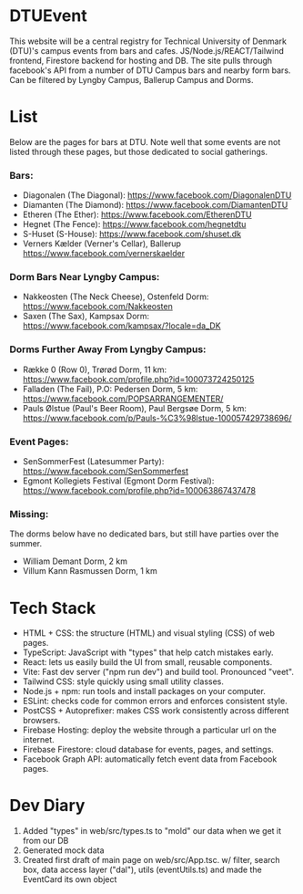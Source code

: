 # DTUEvent
This website will be a central registry for Technical University of Denmark (DTU)'s campus events from bars and cafes. JS/Node.js/REACT/Tailwind frontend, Firestore backend for hosting and DB. The site pulls through facebook's API from a number of DTU Campus bars and nearby form bars. Can be filtered by Lyngby Campus, Ballerup Campus and Dorms. 

# List
Below are the pages for bars at DTU. Note well that some events are not listed through these pages, but those dedicated to social gatherings.

### Bars:
- Diagonalen (The Diagonal): https://www.facebook.com/DiagonalenDTU
- Diamanten (The Diamond): https://www.facebook.com/DiamantenDTU
- Etheren (The Ether): https://www.facebook.com/EtherenDTU 
- Hegnet (The Fence): https://www.facebook.com/hegnetdtu
- S-Huset (S-House): https://www.facebook.com/shuset.dk
- Verners Kælder (Verner's Cellar), Ballerup https://www.facebook.com/vernerskaelder

### Dorm Bars Near Lyngby Campus:
- Nakkeosten (The Neck Cheese), Ostenfeld Dorm: https://www.facebook.com/Nakkeosten
- Saxen (The Sax), Kampsax Dorm: https://www.facebook.com/kampsax/?locale=da_DK 

### Dorms Further Away From Lyngby Campus:
- Række 0 (Row 0), Trørød Dorm, 11 km: https://www.facebook.com/profile.php?id=100073724250125
- Falladen (The Fail), P.O: Pedersen Dorm, 5 km: https://www.facebook.com/POPSARRANGEMENTER/
- Pauls Ølstue (Paul's Beer Room), Paul Bergsøe Dorm, 5 km: https://www.facebook.com/p/Pauls-%C3%98lstue-100057429738696/ 

### Event Pages:
- SenSommerFest (Latesummer Party): https://www.facebook.com/SenSommerfest
- Egmont Kollegiets Festival (Egmont Dorm Festival): https://www.facebook.com/profile.php?id=100063867437478

### Missing:
The dorms below have no dedicated bars, but still have parties over the summer. 
- William Demant Dorm, 2 km 
- Villum Kann Rasmussen Dorm, 1 km

# Tech Stack
- HTML + CSS: the structure (HTML) and visual styling (CSS) of web pages.
- TypeScript: JavaScript with "types" that help catch mistakes early.
- React: lets us easily build the UI from small, reusable components.
- Vite: Fast dev server ("npm run dev") and build tool. Pronounced "veet".
- Tailwind CSS: style quickly using small utility classes.
- Node.js + npm: run tools and install packages on your computer.
- ESLint: checks code for common errors and enforces consistent style.
- PostCSS + Autoprefixer: makes CSS work consistently across different browsers.
- Firebase Hosting: deploy the website through a particular url on the internet.
- Firebase Firestore: cloud database for events, pages, and settings.
- Facebook Graph API: automatically fetch event data from Facebook pages.

# Dev Diary
1. Added "types" in web/src/types.ts to "mold" our data when we get it from our DB 
2. Generated mock data
3. Created first draft of main page on web/src/App.tsc. w/ filter, search box, data access layer ("dal"), utils (eventUtils.ts) and made the EventCard its own object